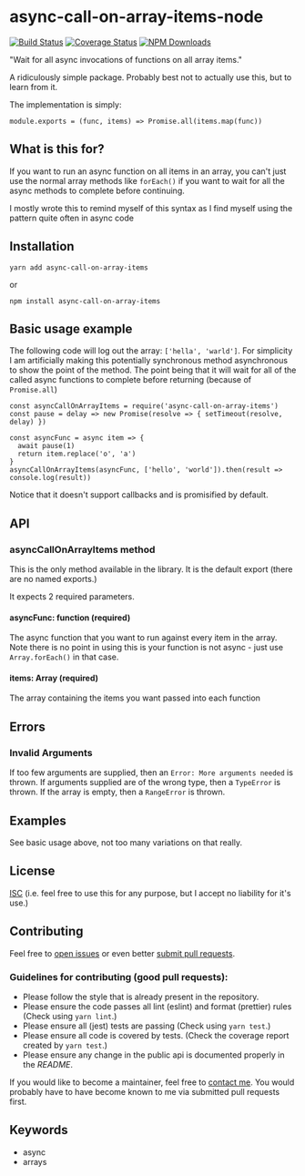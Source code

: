 # async-call-on-array-items-node

[![Build Status](https://travis-ci.org/nickmeldrum/async-call-on-array-items-node.svg?branch=master)](https://travis-ci.org/nickmeldrum/async-call-on-array-items-node)
[![Coverage Status](https://coveralls.io/repos/github/nickmeldrum/async-call-on-array-items-node/badge.svg?branch=master)](https://coveralls.io/github/nickmeldrum/async-call-on-array-items-node?branch=master)
[![NPM Downloads](https://img.shields.io/npm/dw/async-call-on-array-items.svg)](https://www.npmjs.com/package/async-call-on-array-items)

"Wait for all async invocations of functions on all array items."

A ridiculously simple package. Probably best not to actually use this, but to learn from it.

The implementation is simply:

```
module.exports = (func, items) => Promise.all(items.map(func))
```

## What is this for?

If you want to run an async function on all items in an array, you can't just use the normal array methods like `forEach()` if you want to wait for all the async methods to complete before continuing.

I mostly wrote this to remind myself of this syntax as I find myself using the pattern quite often in async code

## Installation

`yarn add async-call-on-array-items`

or

`npm install async-call-on-array-items`

## Basic usage example

The following code will log out the array: `['hella', 'warld']`. For simplicity I am artificially making this potentially synchronous method asynchronous to show the point of the method. The point being that it will wait for all of the called async functions to complete before returning (because of `Promise.all`)

```
const asyncCallOnArrayItems = require('async-call-on-array-items')
const pause = delay => new Promise(resolve => { setTimeout(resolve, delay) })

const asyncFunc = async item => {
  await pause(1)
  return item.replace('o', 'a')
}
asyncCallOnArrayItems(asyncFunc, ['hello', 'world']).then(result => console.log(result))
```

Notice that it doesn't support callbacks and is promisified by default.

## API

### asyncCallOnArrayItems method

This is the only method available in the library. It is the default export (there are no named exports.)

It expects 2 required parameters.

#### asyncFunc: function (required)

The async function that you want to run against every item in the array.
Note there is no point in using this is your function is not async - just use `Array.forEach()` in that case.

#### items: Array (required)

The array containing the items you want passed into each function

## Errors

### Invalid Arguments

If too few arguments are supplied, then an `Error: More arguments needed` is thrown.
If arguments supplied are of the wrong type, then a `TypeError` is thrown.
If the array is empty, then a `RangeError` is thrown.

## Examples

See basic usage above, not too many variations on that really.

## License

[ISC](https://opensource.org/licenses/ISC)
(i.e. feel free to use this for any purpose, but I accept no liability for it's use.)

## Contributing

Feel free to [open issues](https://github.com/nickmeldrum/async-call-on-array-items-node/issues) or even better [submit pull requests](https://github.com/nickmeldrum/async-call-on-array-items-node/pulls).

### Guidelines for contributing (good pull requests):

 * Please follow the style that is already present in the repository.
 * Please ensure the code passes all lint (eslint) and format (prettier) rules (Check using `yarn lint`.)
 * Please ensure all (jest) tests are passing (Check using `yarn test`.)
 * Please ensure all code is covered by tests. (Check the coverage report created by `yarn test`.)
 * Please ensure any change in the public api is documented properly in the *README*.

If you would like to become a maintainer, feel free to [contact me](https://github.com/nickmeldrum). You would probably have to have become known to me via submitted pull requests first.

## Keywords

 * async
 * arrays
